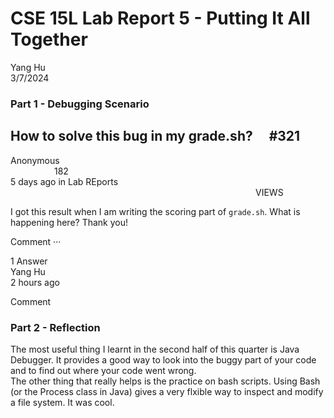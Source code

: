 # CSE 15L Lab Report 5 - Putting It All Together

Yang Hu  
3/7/2024  

### Part 1 - Debugging Scenario
## How to solve this bug in my grade.sh?  #321
Anonymous                                   182  
5 days ago in Lab REports                              VIEWS  
  
I got this result when I am writing the scoring part of `grade.sh`. What is happening here? 
Thank you!  

Comment ···  

1 Answer  
Yang Hu <span style="font-size:0.5">STAFF</span>  
2 hours ago  



Comment
### Part 2 - Reflection  
 The most useful thing I learnt in the second half of this quarter is Java Debugger. It provides a good way to look into the buggy part of your code and to find out where your code went wrong.  
 The other thing that really helps is the practice on bash scripts. Using Bash (or the Process class in Java) gives a very flxible way to inspect and modify a file system. It was cool.



